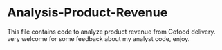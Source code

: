 # Analysis-Product-Revenue
This file contains code to analyze product revenue from Gofood delivery.
very welcome for some feedback about my analyst code, enjoy.
